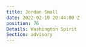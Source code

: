 ```yaml
---
title: Jordan Small
date: 2022-02-10 20:44:00 Z
position: 76
Details: Washington Spirit
Section: advisory
---
```


